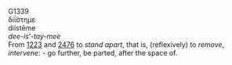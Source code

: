G1339  
διΐ́στημε  
diistēme  
*dee-is‘-tay-mee*  
From [1223](g1223) and [2476](g2476) to *stand* *apart*, that is,
(reflexively) to *remove*, *intervene:* - go further, be parted, after
the space of.  
